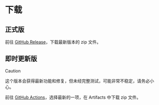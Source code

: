 # 下载

## 正式版

前往 [GitHub Release](https://github.com/SamHou0/VNGod/releases)，下载最新版本的 zip 文件。

## 即时更新版

> [!CAUTION]
> 这个版本会获得最新功能和修复，但未经完整测试，可能非常不稳定，请务必小心。

前往 [GitHub Actions](https://github.com/SamHou0/VNGod/actions)，选择最新的一项，在 Artifacts 中下载 zip 文件。
